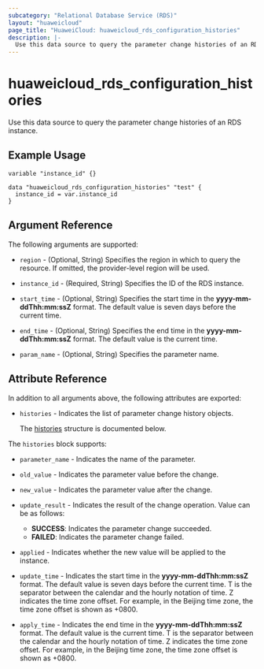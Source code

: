 ```yaml
---
subcategory: "Relational Database Service (RDS)"
layout: "huaweicloud"
page_title: "HuaweiCloud: huaweicloud_rds_configuration_histories"
description: |-
  Use this data source to query the parameter change histories of an RDS instance.
---
```


# huaweicloud_rds_configuration_histories

Use this data source to query the parameter change histories of an RDS instance.

## Example Usage

```hcl
variable "instance_id" {}

data "huaweicloud_rds_configuration_histories" "test" {
  instance_id = var.instance_id
}
```

## Argument Reference

The following arguments are supported:

* `region` - (Optional, String) Specifies the region in which to query the resource.
  If omitted, the provider-level region will be used.

* `instance_id` - (Required, String) Specifies the ID of the RDS instance.

* `start_time` - (Optional, String) Specifies the start time in the **yyyy-mm-ddThh:mm:ssZ** format.
  The default value is seven days before the current time.

* `end_time` - (Optional, String) Specifies the end time in the **yyyy-mm-ddThh:mm:ssZ** format.
  The default value is the current time.

* `param_name` - (Optional, String) Specifies the parameter name.

## Attribute Reference

In addition to all arguments above, the following attributes are exported:

* `histories` - Indicates the list of parameter change history objects.

  The [histories](#histories_struct) structure is documented below.

<a name="histories_struct"></a>
The `histories` block supports:

* `parameter_name` - Indicates the name of the parameter.

* `old_value` - Indicates the parameter value before the change.

* `new_value` - Indicates the parameter value after the change.

* `update_result` - Indicates the result of the change operation.
  Value can be as follows:
  + **SUCCESS**: Indicates the parameter change succeeded.
  + **FAILED**: Indicates the parameter change failed.

* `applied` - Indicates whether the new value will be applied to the instance.

* `update_time` - Indicates the start time in the **yyyy-mm-ddThh:mm:ssZ** format. The default value
  is seven days before the current time. T is the separator between the calendar and the hourly
  notation of time. Z indicates the time zone offset. For example, in the Beijing time zone, the
  time zone offset is shown as +0800.

* `apply_time` - Indicates the end time in the **yyyy-mm-ddThh:mm:ssZ** format. The default value
  is the current time. T is the separator between the calendar and the hourly notation of time.
  Z indicates the time zone offset. For example, in the Beijing time zone, the time zone offset is
  shown as +0800.
